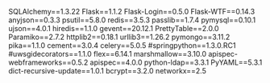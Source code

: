 SQLAlchemy==1.3.22
Flask==1.1.2
Flask-Login==0.5.0
Flask-WTF==0.14.3
anyjson==0.3.3
psutil==5.8.0
redis==3.5.3
passlib==1.7.4
pymysql==0.10.1
ujson==4.0.1
hiredis==1.1.0
gevent==20.12.1
PrettyTable==2.0.0
Paramiko==2.7.2
httplib2==0.18.1
urllib3==1.26.2
pymongo==3.11.2
pika==1.1.0
cement==3.0.4
celery==5.0.5
#springpython==1.3.0.RC1
#uwsgidecorators==1.1.0
flex==6.14.1
marshmallow==3.10.0
apispec-webframeworks==0.5.2
apispec==4.0.0
python-ldap==3.3.1
PyYAML==5.3.1
dict-recursive-update==1.0.1
bcrypt==3.2.0
networkx==2.5